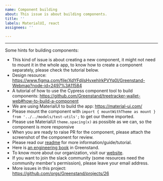 ```yaml
---
name: Component building
about: This issue is about building components.
title: ''
labels: MaterialUI, react
assignees: ''

---
```


---

Some hints for building components:

- This kind of issue is about creating a new component, it might not need to mount it in the whole app, to know how to create a component separately, please check the tutorial below.
- Design resource: https://www.figma.com/file/XdYFdjlsHvxehlrkPVYq0l/Greenstand-Webmap?node-id=2497%3A11584
- A tutorial of how to use the Cypress component tool to build components:
  https://github.com/Greenstand/treetracker-wallet-web#how-to-build-a-component
- We are using MaterialUI to build the app: https://material-ui.com/
- Please mount the component with `import { mountWithTheme as mount } from '../../models/test-utils';` to get our theme imported.
- Please use MaterialUI `theme.spacing(x)` as possible as we can, so the component is more responsive
- When you are ready to raise PR for the component, please attach the screenshot of the component for review.
- Please read our [readme](https://github.com/Greenstand/treetracker-web-map-client#treetracker-web) for more information/guide/tutorial.
- Here is [an engineering book](https://greenstand.gitbook.io/engineering/) in Greenstand.
- To know more about our organization, visit our [website](https://greenstand.org).
- If you want to join the slack community (some resources need the community member's permission), please leave your email address.
- More issues in this project: https://github.com/orgs/Greenstand/projects/26
